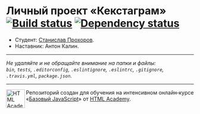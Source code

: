 # Личный проект «Кекстаграм» [![Build status][travis-image]][travis-url] [![Dependency status][dependency-image]][dependency-url]

* Студент: [Станислав Прохоров](https://up.htmlacademy.ru/javascript/6/user/106983).
* Наставник: Антон Калин.

---

_Не удаляйте и не обращайте внимание на папки и файлы:_<br>
_`bin`, `tests`, `.editorconfig`, `.eslintignore`, `.eslintrc`, `.gitignore`, `.travis.yml`, `package.json`._

---

<a href="https://htmlacademy.ru/intensive/javascript"><img align="left" width="50" height="50" title="HTML Academy" src="https://up.htmlacademy.ru/static/img/intensive/javascript/logo-for-github.svg"></a>

Репозиторий создан для обучения на интенсивном онлайн‑курсе «[Базовый JavaScript](https://htmlacademy.ru/intensive/javascript)» от [HTML Academy](https://htmlacademy.ru).

[travis-image]: https://travis-ci.org/htmlacademy-javascript/106983-kekstagram.svg?branch=master
[travis-url]: https://travis-ci.org/htmlacademy-javascript/106983-kekstagram
[dependency-image]: https://david-dm.org/htmlacademy-javascript/106983-kekstagram.svg?style=flat-square
[dependency-url]: https://david-dm.org/htmlacademy-javascript/106983-kekstagram
